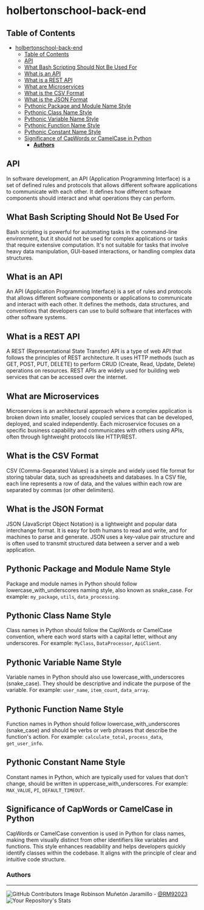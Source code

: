 # holbertonschool-back-end

## Table of Contents
- [holbertonschool-back-end](#holbertonschool-back-end)
  - [Table of Contents](#table-of-contents)
  - [API](#api)
  - [What Bash Scripting Should Not Be Used For](#what-bash-scripting-should-not-be-used-for)
  - [What is an API](#what-is-an-api)
  - [What is a REST API](#what-is-a-rest-api)
  - [What are Microservices](#what-are-microservices)
  - [What is the CSV Format](#what-is-the-csv-format)
  - [What is the JSON Format](#what-is-the-json-format)
  - [Pythonic Package and Module Name Style](#pythonic-package-and-module-name-style)
  - [Pythonic Class Name Style](#pythonic-class-name-style)
  - [Pythonic Variable Name Style](#pythonic-variable-name-style)
  - [Pythonic Function Name Style](#pythonic-function-name-style)
  - [Pythonic Constant Name Style](#pythonic-constant-name-style)
  - [Significance of CapWords or CamelCase in Python](#significance-of-capwords-or-camelcase-in-python)
    - [**Authors**](#authors)

## API
In software development, an API (Application Programming Interface) is a set of defined rules and protocols that allows different software applications to communicate with each other. It defines how different software components should interact and what operations they can perform.

## What Bash Scripting Should Not Be Used For
Bash scripting is powerful for automating tasks in the command-line environment, but it should not be used for complex applications or tasks that require extensive computation. It's not suitable for tasks that involve heavy data manipulation, GUI-based interactions, or handling complex data structures.

## What is an API
An API (Application Programming Interface) is a set of rules and protocols that allows different software components or applications to communicate and interact with each other. It defines the methods, data structures, and conventions that developers can use to build software that interfaces with other software systems.

## What is a REST API
A REST (Representational State Transfer) API is a type of web API that follows the principles of REST architecture. It uses HTTP methods (such as GET, POST, PUT, DELETE) to perform CRUD (Create, Read, Update, Delete) operations on resources. REST APIs are widely used for building web services that can be accessed over the internet.

## What are Microservices
Microservices is an architectural approach where a complex application is broken down into smaller, loosely coupled services that can be developed, deployed, and scaled independently. Each microservice focuses on a specific business capability and communicates with others using APIs, often through lightweight protocols like HTTP/REST.

## What is the CSV Format
CSV (Comma-Separated Values) is a simple and widely used file format for storing tabular data, such as spreadsheets and databases. In a CSV file, each line represents a row of data, and the values within each row are separated by commas (or other delimiters).

## What is the JSON Format
JSON (JavaScript Object Notation) is a lightweight and popular data interchange format. It is easy for both humans to read and write, and for machines to parse and generate. JSON uses a key-value pair structure and is often used to transmit structured data between a server and a web application.

## Pythonic Package and Module Name Style
Package and module names in Python should follow lowercase_with_underscores naming style, also known as snake_case. For example: `my_package`, `utils`, `data_processing`.

## Pythonic Class Name Style
Class names in Python should follow the CapWords or CamelCase convention, where each word starts with a capital letter, without any underscores. For example: `MyClass`, `DataProcessor`, `ApiClient`.

## Pythonic Variable Name Style
Variable names in Python should also use lowercase_with_underscores (snake_case). They should be descriptive and indicate the purpose of the variable. For example: `user_name`, `item_count`, `data_array`.

## Pythonic Function Name Style
Function names in Python should follow lowercase_with_underscores (snake_case) and should be verbs or verb phrases that describe the function's action. For example: `calculate_total`, `process_data`, `get_user_info`.

## Pythonic Constant Name Style
Constant names in Python, which are typically used for values that don't change, should be written in uppercase_with_underscores. For example: `MAX_VALUE`, `PI`, `DEFAULT_TIMEOUT`.

## Significance of CapWords or CamelCase in Python
CapWords or CamelCase convention is used in Python for class names, making them visually distinct from other identifiers like variables and functions. This style enhances readability and helps developers quickly identify classes within the codebase. It aligns with the principle of clear and intuitive code structure.



### **Authors**
--- 

![GitHub Contributors Image](https://contrib.rocks/image?repo=RM92023/holbertonschool-low_level_programming)
Robinson Muñetón Jaramillo - <a href="https://github.com/RM92023" target="_blank"> @RM92023</a> ![Your Repository's Stats](https://github-readme-stats.vercel.app/api?username=RM92023&show_icons=true)